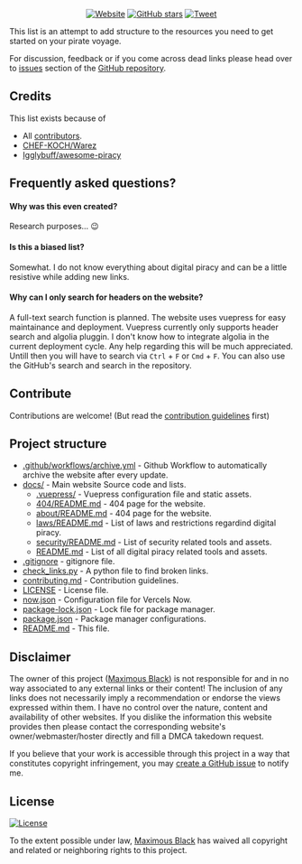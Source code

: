 <div hidden align="center">
  <a href="https://piracy.now.sh"><img width="200" src="https://piracy.now.sh/logo.svg" alt="arrrr!"></a>
  <h1 align="center">Piracy</h1>
  <h2 align="center">It's illegal cuz they can't tax you!</h2>
</div>

<div align="center">

[![Website](https://img.shields.io/badge/website-piracy.now.sh-3eaf7c?style=for-the-badge)](https://piracy.now.sh/)
[![GitHub stars](https://img.shields.io/github/stars/maximousblk/piracy?color=555&logo=github&style=for-the-badge)](https://github.com/maximousblk/piracy)
[![Tweet](https://img.shields.io/badge/-tweet%20about%20this-1da1f2?logoColor=fff&logo=twitter&labelColor=1da1f2&style=for-the-badge)](https://twitter.com/intent/tweet?text=Head%20over%20to%20https%3A%2F%2Fpiracy.now.sh%2F%20for%20amazing%20%23piracy%20links%20and%20resources%21)

</div>

This list is an attempt to add structure to the resources you need to get started on your pirate voyage.

For discussion, feedback or if you come across dead links please head over to [issues](https://github.com/maximousblk/piracy/issues/) section of the [GitHub repository](https://github.com/maximousblk/piracy).

## Credits

This list exists because of

- All [contributors](https://github.com/maximousblk/piracy/graphs/contributors).
- [CHEF-KOCH/Warez](https://github.com/CHEF-KOCH/Warez)
- [Igglybuff/awesome-piracy](https://github.com/Igglybuff/awesome-piracy)

## Frequently asked questions?

#### Why was this even created?

Research purposes... :wink:

#### Is this a biased list?

Somewhat. I do not know everything about digital piracy and can be a little resistive while adding new links.

#### Why can I only search for headers on the website?

A full-text search function is planned.
The website uses vuepress for easy maintainance and deployment.
Vuepress currently only supports header search and algolia pluggin.
I don't know how to integrate algolia in the current deployment cycle.
Any help regarding this will be much appreciated.
Untill then you will have to search via `Ctrl` + `F` or `Cmd` + `F`.
You can also use the GitHub's search and search in the repository.

## Contribute

Contributions are welcome! (But read the [contribution guidelines](contributing.md) first)

## Project structure

- [.github/workflows/archive.yml](.github/workflows/archive.yml) - Github Workflow to automatically archive the website after every update.
- [docs/](docs/) - Main website Source code and lists.
  - [.vuepress/](docs/.vuepress/) - Vuepress configuration file and static assets.
  - [404/README.md](docs/404/README.md) - 404 page for the website.
  - [about/README.md](docs/about/README.md) - 404 page for the website.
  - [laws/README.md](docs/laws/README.md) - List of laws and restrictions regardind digital piracy.
  - [security/README.md](docs/security/README.md) - List of security related tools and assets.
  - [README.md](docs/README.md) - List of all digital piracy related tools and assets.
- [.gitignore](.gitignore) - gitignore file.
- [check_links.py](check_links.py) - A python file to find broken links.
- [contributing.md](contributing.md) - Contribution guidelines.
- [LICENSE](LICENSE) - License file.
- [now.json](docs/now.json) - Configuration file for Vercels Now.
- [package-lock.json](docs/package-lock.json) - Lock file for package manager.
- [package.json](docs/package.json) - Package manager configurations.
- [README.md](README.md) - This file.

## Disclaimer

The owner of this project ([Maximous Black](https://maximousblk.github.io/)) is not responsible for and in no way associated to any external links or their content! The inclusion of any links does not necessarily imply a recommendation or endorse the views expressed within them. I have no control over the nature, content and availability of other websites. If you dislike the information this website provides then please contact the corresponding website's owner/webmaster/hoster directly and fill a DMCA takedown request.

If you believe that your work is accessible through this project in a way that constitutes copyright infringement, you may [create a GitHub issue](https://github.com/maximousblk/piracy/issues/new) to notify me.

## License

[![License](https://img.shields.io/github/license/maximousblk/piracy?style=for-the-badge)](LICENSE)

To the extent possible under law, [Maximous Black](https://maximousblk.github.io/) has waived all copyright and related or neighboring rights to this project.
